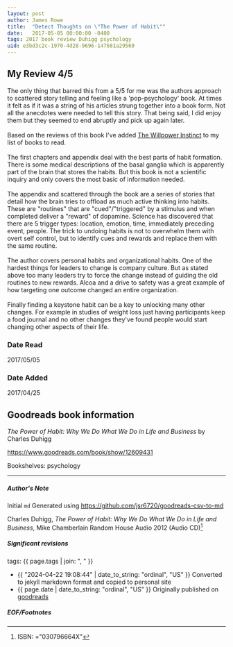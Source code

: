 ```yaml
---
layout: post
author: James Rowe
title:  "Detect Thoughts on \"The Power of Habit\""
date:   2017-05-05 00:00:00 -0400
tags: 2017 book review Duhigg psychology
uid: e3bd3c2c-1970-4d28-9696-147681a29569
---
```


<!-- highly dependent on how you personally use jekyll templates, and how you want this to show up -->
<!-- escape any jekyll keys with double brackets -->

## My Review 4/5

The only thing that barred this from a 5/5 for me was the authors approach to scattered story telling and feeling like a 'pop-psychology' book. At times it felt as if it was a string of his articles strung together into a book form. Not all the anecdotes were needed to tell this story. That being said, I did enjoy them but they seemed to end abruptly and pick up again later.<br/><br/>Based on the reviews of this book I've added [The Willpower Instinct](https://www.goodreads.com/book/show/10865206) to my list of books to read.<br/><br/>The first chapters and appendix deal with the best parts of habit formation. There is some medical descriptions of the basal ganglia which is apparently part of the brain that stores the habits. But this book is not a scientific inquiry and only covers the most basic of information needed.<br/><br/>The appendix and scattered through the book are a series of stories that detail how the brain tries to offload as much active thinking into habits. These are "routines" that are "cued"/"triggered" by a stimulus and when completed deliver a "reward" of dopamine. Science has discovered that there are 5 trigger types: location, emotion, time, immediately preceding event, people. The trick to undoing habits is not to overwhelm them with overt self control, but to identify cues and rewards and replace them with the same routine.<br/><br/>The author covers personal habits and organizational habits. One of the hardest things for leaders to change is company culture. But as stated above too many leaders try to force the change instead of guiding the old routines to new rewards. Alcoa and a drive to safety was a great example of how targeting one outcome changed an entire organization.<br/><br/>Finally finding a keystone habit can be a key to unlocking many other changes. For example in studies of weight loss just having participants keep a food journal and no other changes they've found people would start changing other aspects of their life.

### Date Read
2017/05/05

### Date Added
2017/04/25

## Goodreads book information

*The Power of Habit: Why We Do What We Do in Life and Business* by Charles Duhigg

https://www.goodreads.com/book/show/12609431

Bookshelves: psychology

---

##### Author's Note

Initial `md` Generated using https://github.com/jsr6720/goodreads-csv-to-md

Charles Duhigg, *The Power of Habit: Why We Do What We Do in Life and Business*, Mike Chamberlain Random House Audio 2012 (Audio CD)[^1]

##### Significant revisions

tags: {{ page.tags | join: ", " }} <!-- todo move this somewhere -->

- {{ "2024-04-22 19:08:44" | date_to_string: "ordinal", "US" }} Converted to jekyll markdown format and copied to personal site
- {{ page.date | date_to_string: "ordinal", "US" }} Originally published on [goodreads](https://www.goodreads.com)

##### EOF/Footnotes

[^1]: ISBN: ="030796664X"